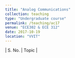```yaml
---
title: "Analog Communications"
collection: teaching
type: "Undergraduate course"
permalink: /teaching/ac17
venue: "ECE302 & ECE 312"
date: 2017-10-19
location: "VVIT"
---
```


| S. No.   | Topic  | 



